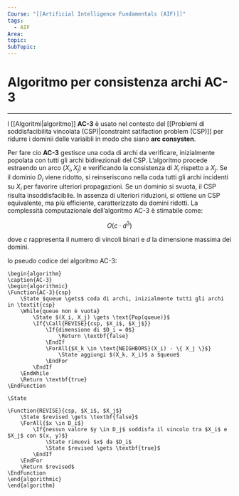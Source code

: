 ```yaml
---
Course: "[[Artificial Intelligence Fundamentals (AIF)]]"
tags:
  - AIF
Area: 
topic: 
SubTopic: 
---
```


# Algoritmo per consistenza archi AC-3
---
l [[Algoritmi|algoritmo]] **AC-3** è usato nel contesto del [[Problemi di soddisfacibilita vincolata (CSP)|constraint satifaction problem (CSP)]] per ridurre i dominii delle variaibli in modo che siano **arc consysten**.

Per fare cio **AC-3** gestisce una coda di archi da verificare, inizialmente popolata con tutti gli archi bidirezionali del CSP. L’algoritmo procede estraendo un arco $(X_i, X_j)$ e verificando la consistenza di $X_i$ rispetto a $X_j$. Se il dominio $D_i$ viene ridotto, si reinseriscono nella coda tutti gli archi incidenti su $X_i$ per favorire ulteriori propagazioni. Se un dominio si svuota, il CSP risulta insoddisfacibile. In assenza di ulteriori riduzioni, si ottiene un CSP equivalente, ma più efficiente, caratterizzato da domini ridotti. La complessità computazionale dell’algoritmo AC-3 è stimabile come:

$$
O(c \cdot d^3)
$$

dove $c$ rappresenta il numero di vincoli binari e $d$ la dimensione massima dei domini.

lo pseudo codice del algoritmo AC-3: 
```pseudo
\begin{algorithm}
\caption{AC-3}
\begin{algorithmic}
\Function{AC-3}{csp}
    \State $queue \gets$ coda di archi, inizialmente tutti gli archi in \textit{csp}
    \While{queue non è vuota}
        \State $(X_i, X_j) \gets \text{Pop(queue)}$
        \If{\Call{REVISE}{csp, $X_i$, $X_j$}}
            \If{dimensione di $D_i = 0$}
                \Return \textbf{false}
            \EndIf
            \ForAll{$X_k \in \text{NEIGHBORS}(X_i) - \{ X_j \}$}
                \State aggiungi $(X_k, X_i)$ a $queue$
            \EndFor
        \EndIf
    \EndWhile
    \Return \textbf{true}
\EndFunction

\State

\Function{REVISE}{csp, $X_i$, $X_j$}
    \State $revised \gets \textbf{false}$
    \ForAll{$x \in D_i$}
        \If{nessun valore $y \in D_j$ soddisfa il vincolo tra $X_i$ e $X_j$ con $(x, y)$}
            \State rimuovi $x$ da $D_i$
            \State $revised \gets \textbf{true}$
        \EndIf
    \EndFor
    \Return $revised$
\EndFunction
\end{algorithmic}
\end{algorithm}
```